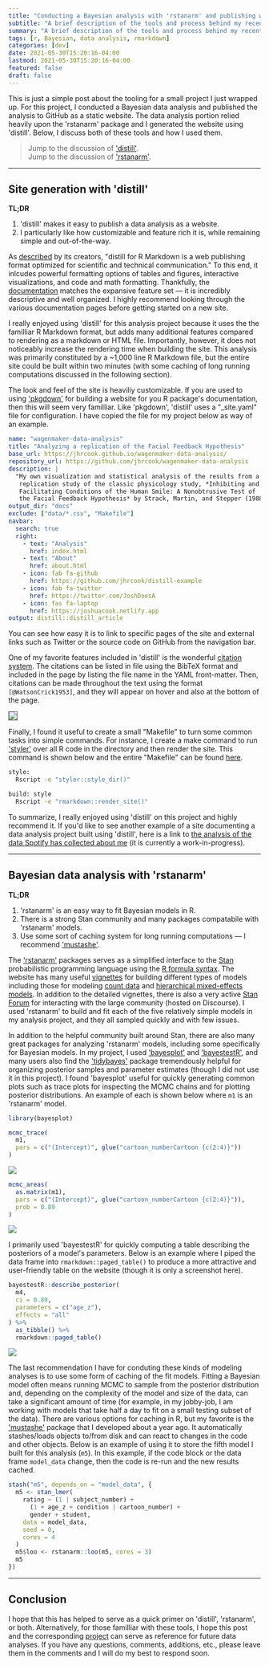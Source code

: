 ```yaml
---
title: "Conducting a Bayesian analysis with 'rstanarm' and publishing with 'distill'"
subtitle: "A brief description of the tools and process behind my recent analysis of data from a study of the 'Facial Feedback Hypothesis'."
summary: "A brief description of the tools and process behind my recent analysis of data from a study of the 'Facial Feedback Hypothesis'."
tags: [r, Bayesian, data analysis, rmarkdown]
categories: [dev]
date: 2021-05-30T15:20:16-04:00
lastmod: 2021-05-30T15:20:16-04:00
featured: false
draft: false
---
```


This is just a simple post about the tooling for a small project I just wrapped up.
For this project, I conducted a Bayesian data analysis and published the analysis to GitHub as a static website.
The data analysis portion relied heavily upon the 'rstanarm' package and I generated the website using 'distill'.
Below, I discuss both of these tools and how I used them.

> Jump to the discussion of ['distill'](#site-generation-with-distill).  
> Jump to the discussion of ['rstanarm'](#bayesian-data-analysis-with-rstanarm).

---

## Site generation with 'distill'

**TL;DR**

1. 'distill' makes it easy to publish a data analysis as a website.
2. I particularly like how customizable and feature rich it is, while remaining simple and out-of-the-way.

As [described]([https://rstudio.github.io/distill/) by its creators, "distill for R Markdown is a web publishing format optimized for scientific and technical communication."
To this end, it inlcudes powerful formatting options of tables and figures, interactive visualizations, and code and math formatting.
Thankfully, the [documentation](https://rstudio.github.io/distill/) matches the expansive feature set — it is incredibly descriptive and well organized.
I highly recommend looking through the various documentation pages before getting started on a new site.

I really enjoyed using 'distill' for this analysis project because it uses the the familliar R Markdown format, but adds many additional features compared to rendering as a markdown or HTML file.
Importantly, however, it does not noticeably increase the rendering time when building the site.
This analysis was primarily constituted by a ~1,000 line R Markdown file, but the entire site could be built within two minutes (with some caching of long running computations discussed in the following section).

The look and feel of the site is heaviliy customizable.
If you are used to using ['pkgdown'](https://pkgdown.r-lib.org) for building a website for you R package's documentation, then this will seem very familliar.
Like 'pkgdown', 'distill' uses a "_site.yaml" file for configuration.
I have copied the file for my project below as way of an example.

```yaml
name: "wagenmaker-data-analysis"
title: "Analyzing a replication of the Facial Feedback Hypothesis"
base_url: https://jhrcook.github.io/wagenmaker-data-analysis/
repository_url: https://github.com/jhrcook/wagenmaker-data-analysis
description: |
  "My own visualization and statistical analysis of the results from a 
   replication study of the classic physicology study, *Inhibiting and
   Facilitating Conditions of the Human Smile: A Nonobtrusive Test of 
   the Facial Feedback Hypothesis* by Strack, Martin, and Stepper (1988)."
output_dir: "docs"
exclude: ["data/*.csv", "Makefile"]
navbar:
  search: true
  right:
    - text: "Analysis"
      href: index.html
    - text: "About"
      href: about.html
    - icon: fab fa-github
      href: https://github.com/jhrcook/distill-example
    - icon: fab fa-twitter
      href: https://twitter.com/JoshDoesA
    - icon: fas fa-laptop
      href: https://joshuacook.netlify.app
output: distill::distill_article
```

You can see how easy it is to link to specific pages of the site and external links such as Twitter or the source code on GitHub from the navigation bar.

One of my favorite features included in 'distill' is the wonderful [citation system](https://rstudio.github.io/distill/citations.html).
The citations can be listed in file using the BibTeX format and included in the page by listing the file name in the YAML front-matter.
Then, citations can be made throughout the text using the format `[@WatsonCrick1953]`, and they will appear on hover and also at the bottom of the page.

<img src="assets/citation-screenshot.png" style="border: 1px solid #555">

Finally, I found it useful to create a small "Makefile" to turn some common tasks into simple commands.
For instance, I create a make command to run ['styler'](https://styler.r-lib.org) over all R code in the directory and then render the site.
This command is shown below and the entire "Makefile" can be found [here](https://github.com/jhrcook/wagenmaker-data-analysis/blob/master/Makefile).

```sh
style:
  Rscript -e "styler::style_dir()"

build: style
  Rscript -e "rmarkdown::render_site()"
```

To summarize, I really enjoyed using 'distill' on this project and highly recommend it.
If you'd like to see another example of a site documenting a data analysis project built using 'distill', here is a link to [the analysis of the data Spotify has collected about me](https://github.com/jhrcook/spotify-data-analysis) (it is currently a work-in-progress).

---

## Bayesian data analysis with 'rstanarm'

**TL;DR**

1. 'rstanarm' is an easy way to fit Bayesian models in R.
2. There is a strong Stan community and many packages compatabile with 'rstanarm' models.
3. Use some sort of caching system for long running computations — I recommend ['mustashe'](https://jhrcook.github.io/mustashe/).

The ['rstanarm'](http://mc-stan.org/rstanarm/) packages serves as a simplified interface to the [Stan](https://mc-stan.org) probabilistic programming language using the [R formula syntax](https://stat.ethz.ch/R-manual/R-devel/library/stats/html/formula.html).
The website has many useful [vignettes](http://mc-stan.org/rstanarm/articles/index.html) for building different types of models including those for modeling [count data](http://mc-stan.org/rstanarm/articles/count.html) and [hierarchical mixed-effects models](http://mc-stan.org/rstanarm/articles/glmer.html).
In addition to the detailed vignettes, there is also a very active [Stan Forum](https://discourse.mc-stan.org) for interacting with the large community (hosted on Discourse).
I used 'rstanarm' to build and fit each of the five relatively simple models in my analysis project, and they all sampled quickly and with few issues.

In addition to the helpful community built around Stan, there are also many great packages for analyzing 'rstanarm' models, including some specifically for Bayesian models.
In my project, I used ['bayesplot'](https://mc-stan.org/bayesplot/) and ['bayestestR'](https://easystats.github.io/bayestestR/), and many users also find the ['tidybayes'](http://mjskay.github.io/tidybayes/) package tremendously helpful for organizing posterior samples and parameter estimates (though I did not use it in this project).
I found 'bayesplot' useful for quickly generating common plots such as trace plots for inspecting the MCMC chains and for plotting posterior distributions.
An example of each is shown below where `m1` is an 'rstanarm' model.

```r
library(bayesplot)

mcmc_trace(
  m1, 
  pars = c("(Intercept)", glue("cartoon_numberCartoon {c(2:4)}"))
)
```

![](assets/mcmc-chains-plot.png)

```r
mcmc_areas(
  as.matrix(m1),
  pars = c("(Intercept)", glue("cartoon_numberCartoon {c(2:4)}")),
  prob = 0.89
)
```

![](assets/example-posteriors.png)

I primarily used 'bayestestR' for quickly computing a table describing the posteriors of a model's parameters.
Below is an example where I piped the data frame into `rmarkdown::paged_table()` to produce a more attractive and user-friendly table on the website (though it is only a screenshot here).

```r
bayestestR::describe_posterior(
  m4,
  ci = 0.89,
  parameters = c("age_z"),
  effects = "all"
) %>%
  as_tibble() %>%
  rmarkdown::paged_table()
```

![](assets/exmaple-posterior-table.png)

The last recommendation I have for conduting these kinds of modeling analyses is to use some form of caching of the fit models.
Fitting a Bayesian model often means running MCMC to sample from the posterior distribution and, depending on the complexity of the model and size of the data, can take a significant amount of time (for example, in my jobby-job, I am working with models that take half a day to fit on a small testing subset of the data).
There are various options for caching in R, but my favorite is the ['mustashe'](https://jhrcook.github.io/mustashe/) package that I developed about a year ago.
It automatically stashes/loads objects to/from disk and can react to changes in the code and other objects.
Below is an example of using it to store the fifth model I built for this analysis (`m5`).
In this example, if the code block or the data frame `model_data` change, then the code is re-run and the new results cached.

```r
stash("m5", depends_on = "model_data", {
  m5 <- stan_lmer(
    rating ~ (1 | subject_number) +
      (1 + age_z + condition | cartoon_number) +
      gender + student,
    data = model_data,
    seed = 0,
    cores = 4
  )
  m5$loo <- rstanarm::loo(m5, cores = 3)
  m5
})
```

---

## Conclusion

I hope that this has helped to serve as a quick primer on 'distill', 'rstanarm', or both.
Alternatively, for those familliar with these tools, I hope this post and the corresponding [project](https://jhrcook.github.io/wagenmaker-data-analysis/) can serve as reference for future data analyses.
If you have any questions, comments, additions, etc., please leave them in the comments and I will do my best to respond soon.

